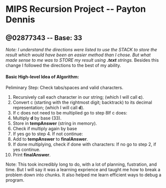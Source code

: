 # MIPS Recursion Project -- Payton Dennis
## @02877343 -- Base: 33

*Note: I understand the directions were listed to use the STACK to store the result which would have been an easier method than I chose. But what made sense to me was to STORE my result using **.text** strings.* 
Besides this change I followed the directions to the best of my ability.

####  Basic High-level Idea of Algorithm:
Peliminary Step: Check tabs/spaces and valid characters. 
1.  Recursively call each character in our string; (which I will call **c**).
2.  Convert c (starting with the rightmost digit; backtrack) to its decimal representation; (which I will call **d**).
3. If c does not need to be multiplied go to step 8If c does:
4.  Multiply **d** by base (33).
5. Store in **tempAnswer** (string in memory).
6. Check if multiply again by base
7. If yes go to step 4. If not continue:
8. Add to **tempAnswer** to **finalAnswer**.
9. If done multiplying, check if done with characters: If no go to step 2, if yes continue.
10. Print **finalAnswer**.

Note:  This took incredibly long to do, with a lot of planning, fustration, and time. But I will say it was a learning exprience and taught me how to break a problem down into chunks. It also helped me learn efficient ways to debug a program.
